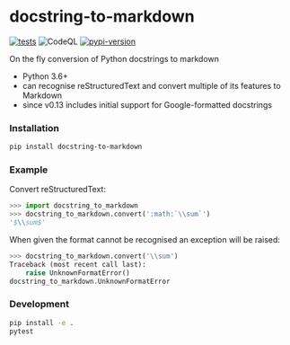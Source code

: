 # docstring-to-markdown

[![tests](https://github.com/python-lsp/docstring-to-markdown/workflows/tests/badge.svg)](https://github.com/python-lsp/docstring-to-markdown/actions?query=workflow%3A%22tests%22)
![CodeQL](https://github.com/python-lsp/docstring-to-markdown/workflows/CodeQL/badge.svg)
[![pypi-version](https://img.shields.io/pypi/v/docstring-to-markdown.svg)](https://python.org/pypi/docstring-to-markdown)

On the fly conversion of Python docstrings to markdown

- Python 3.6+
- can recognise reStructuredText and convert multiple of its features to Markdown
- since v0.13 includes initial support for Google-formatted docstrings

### Installation

```bash
pip install docstring-to-markdown
```

### Example

Convert reStructuredText:

```python
>>> import docstring_to_markdown
>>> docstring_to_markdown.convert(':math:`\\sum`')
'$\\sum$'
```

When given the format cannot be recognised an exception will be raised:

```python
>>> docstring_to_markdown.convert('\\sum')
Traceback (most recent call last):
    raise UnknownFormatError()
docstring_to_markdown.UnknownFormatError
```

### Development

```bash
pip install -e .
pytest
```
